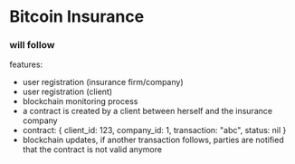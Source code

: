 # Bitcoin Insurance

### will follow 

features:

- user registration (insurance firm/company)
- user registration (client)
- blockchain monitoring process
- a contract is created by a client between herself and the insurance company
- contract: { client_id: 123, company_id: 1, transaction: "abc", status: nil }
- blockchain updates, if another transaction follows, parties are notified that the contract is not valid anymore
